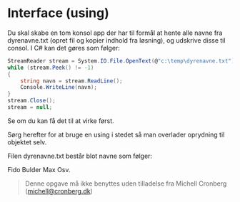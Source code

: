 ﻿# Interface (using)

Du skal skabe en tom konsol app der har til formål at hente alle navne fra dyrenavne.txt (opret fil og kopier indhold fra løsning), og udskrive disse til consol. I C# kan det gøres som følger:

```csharp
StreamReader stream = System.IO.File.OpenText(@"c:\temp\dyrenavne.txt");
while (stream.Peek() != -1)
{
    string navn = stream.ReadLine();
    Console.WriteLine(navn);
}
stream.Close();
stream = null;
```

Se om du kan få det til at virke først.

Sørg herefter for at bruge en using i stedet så man overlader oprydning til objektet selv.

Filen dyrenavne.txt består blot navne som følger:

Fido
Bulder
Max
Osv.

<!-- footerstart -->
> Denne opgave må ikke benyttes uden tilladelse fra Michell Cronberg (michell@cronberg.dk)
<!-- footerslut -->